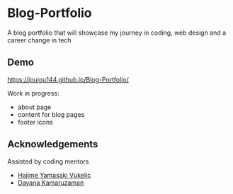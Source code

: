 # Blog-Portfolio
A blog portfolio that will showcase my journey in coding, web design and a career change in tech

## Demo 

https://joujou144.github.io/Blog-Portfolio/

Work in progress:
- about page
- content for blog pages
- footer icons

## Acknowledgements

Assisted by coding mentors
- [Hajime Yamasaki Vukelic](https://medium.com/@hayavuk)
- [Dayana Kamaruzaman](https://www.7thlumen.com/)
